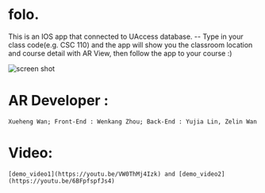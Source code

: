 # folo.

This is an IOS app that connected to UAccess database. --  Type in your class code(e.g. CSC 110) and the app will show you the classroom location and course detail with AR View, then follow the app to your course :)


![screen shot](https://github.com/wenkanng/folo./blob/master/folo.png)

# AR Developer : 
    Xueheng Wan; Front-End : Wenkang Zhou; Back-End : Yujia Lin, Zelin Wan

# Video: 
    [demo_video1](https://youtu.be/VW0ThMj4Izk) and [demo_video2](https://youtu.be/6BFpfspfJs4)
